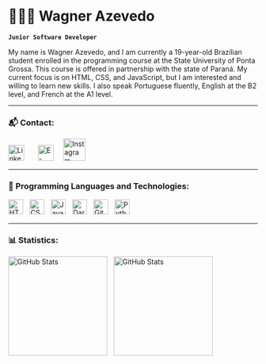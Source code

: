 # 🧑🏻‍💻 Wagner Azevedo

**`Junior Software Developer`**

My name is Wagner Azevedo, and I am currently a 19-year-old Brazilian student enrolled in the programming course at the State University of Ponta Grossa. This course is offered in partnership with the state of Paraná. My current focus is on HTML, CSS, and JavaScript, but I am interested and willing to learn new skills. I also speak Portuguese fluently, English at the B2 level, and French at the A1 level.

---

### 📬 Contact:

<p align="left">
    <a href="https://www.linkedin.com/in/azevedo-wagner/"><img width="32px" alt="LinkedIn" title="LinkedIn" src="https://logospng.org/download/linkedin/logo-linkedin-icon-4096.png"/></a>
  &#8287;&#8287;&#8287;&#8287;&#8287;
    </a>
    <a href="https://mail.google.com/mail/u/0/?hl=pt-BR#inbox?compose=GTvVlcSGKZRMsjmFmlmGcRmlJbjtnhZcKhPDDtwcvnfmpTdFqVfHhRLhDHntJBwkFcQTqdQCwCWQf"><img width="32px" alt="E-mail" title="E-mail" src="https://upload.wikimedia.org/wikipedia/commons/thumb/7/7e/Gmail_icon_(2020).svg/1024px-Gmail_icon_(2020).svg.png?20201210105308"/></a>
  &#8287;&#8287;&#8287;
    </a>
    <a href="https://instagram.com/wagnerazevedoj"><img width="45px" alt="Instagram" title="Instagram" src="https://freepngimg.com/download/logo/69813-instagram-logo-computer-royalty-free-icons-free-download-png-hq.png"/></a>
  &#8287;&#8287;&#8287;&#8287;
    </a>
</p>

---

### 🤖 Programming Languages and Technologies:

<img 
    align="left" 
    alt="HTML"
    title="HTML" 
    width="30px" 
    style="padding-right: 10px;" 
    src="https://cdn.jsdelivr.net/gh/devicons/devicon@latest/icons/html5/html5-original.svg" 
/>
<img 
    align="left" 
    alt="CSS" 
    title="CSS"
    width="30px" 
    style="padding-right: 10px;" 
    src="https://cdn.jsdelivr.net/gh/devicons/devicon@latest/icons/css3/css3-original.svg" 
/>
<img 
    align="left" 
    alt="JavaScript" 
    title="JavaScript"
    width="30px" 
    style="padding-right: 10px;" 
    src="https://cdn.jsdelivr.net/gh/devicons/devicon@latest/icons/javascript/javascript-original.svg" 
/>
<img 
    align="left" 
    alt="Dart"
    title="Dart" 
    width="30px" 
    style="padding-right: 10px;" 
    src="https://uxwing.com/wp-content/themes/uxwing/download/brands-and-social-media/dart-programming-language-icon.png" 
/>
<img 
    align="left" 
    alt="Git" 
    title="Git"
    width="30px" 
    style="padding-right: 10px;" 
    src="https://cdn.jsdelivr.net/gh/devicons/devicon@latest/icons/git/git-original.svg" 
/>
<img 
    align="left" 
    alt="Python" 
    title="Python"
    width="30px" 
    style="padding-right: 10px;" 
    src="https://cdn.jsdelivr.net/gh/devicons/devicon@latest/icons/python/python-original.svg" 
/>

<br/>
<br/>
<hr/>

### 📊 Statistics:

<p>
  <img 
    align="left" 
    alt="GitHub Stats" 
    height="200" 
    style="padding-right: 10px;" 
    src="https://github-readme-stats.vercel.app/api?username=azevedowagner&show_icons=true&theme=tokyonight" 
  />

<img 
      align="left" 
      alt="GitHub Stats" 
      height="200" 
      src="https://github-readme-stats.vercel.app/api/top-langs/?username=azevedowagner&theme=tokyonight&layout=compact&langs_count=10" 
  />

</p>
